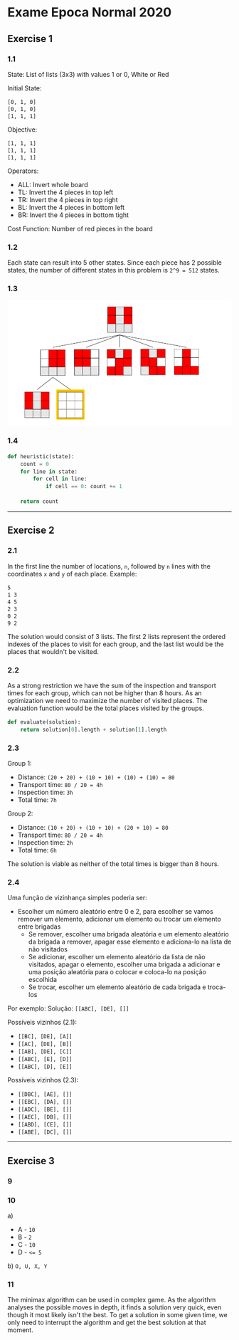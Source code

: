 # Exame Epoca Normal 2020

## Exercise 1

### 1.1

State: List of lists (3x3) with values 1 or 0, White or Red

Initial State: 
```
[0, 1, 0]
[0, 1, 0]
[1, 1, 1]
```

Objective:
```
[1, 1, 1]
[1, 1, 1]
[1, 1, 1]
```

Operators:

- ALL: Invert whole board
- TL: Invert the 4 pieces in top left
- TR: Invert the 4 pieces in top right
- BL: Invert the 4 pieces in bottom left
- BR: Invert the 4 pieces in bottom tight

Cost Function: Number of red pieces in the board


### 1.2 

Each state can result into 5 other states. Since each piece has 2 possible states, the number of different states in this problem is `2^9 = 512` states.

### 1.3

![1.3](images/2020EN-1-3.png)

### 1.4

```python
def heuristic(state):
    count = 0
    for line in state:
        for cell in line:
            if cell == 0: count += 1

    return count
```

---

## Exercise 2

### 2.1

In the first line the number of locations, `n`, followed by `n` lines with the coordinates `x` and `y` of each place. Example:

```csv
5
1 3
4 5
2 3
0 2
9 2
```

The solution would consist of 3 lists. The first 2 lists represent the ordered indexes of the places to visit for each group, and the last list would be the places that wouldn't be visited.

### 2.2

As a strong restriction we have the sum of the inspection and transport times for each group, which can not be higher than 8 hours. As an optimization we need to maximize the number of visited places. The evaluation function would be the total places visited by the groups.

```python
def evaluate(solution):
    return solution[0].length + solution[1].length
```

### 2.3

Group 1:

- Distance: `(20 + 20) + (10 + 10) + (10) + (10) = 80`
- Transport time: `80 / 20 = 4h`
- Inspection time: `3h`
- Total time: `7h`

Group 2:

- Distance: `(10 + 20) + (10 + 10) + (20 + 10) = 80`
- Transport time: `80 / 20 = 4h`
- Inspection time: `2h`
- Total time: `6h`

The solution is viable as neither of the total times is bigger than 8 hours.

### 2.4

Uma função de vizinhança simples poderia ser: 
- Escolher um número aleatório entre 0 e 2, para escolher se vamos remover um elemento, adicionar um elemento ou trocar um elemento entre brigadas 
    - Se remover, escolher uma brigada aleatória e um elemento aleatório da brigada a remover, apagar esse elemento e adiciona-lo na lista de não visitados 
    - Se adicionar, escolher um elemento aleatório da lista de não visitados, apagar o elemento, escolher uma brigada a adicionar e uma posição aleatória para o colocar e coloca-lo na posição escolhida 
    - Se trocar, escolher um elemento aleatório de cada brigada e troca-los 

Por exemplo:  Solução: `[[ABC], [DE], []] `

Possíveis vizinhos (2.1): 
- `[[BC], [DE], [A]]`
- `[[AC], [DE], [B]]`
- `[[AB], [DE], [C]]`
- `[[ABC], [E], [D]]`
- `[[ABC], [D], [E]]`

Possíveis vizinhos (2.3): 
- `[[DBC], [AE], []]`
- `[[EBC], [DA], []]`
- `[[ADC], [BE], []]`
- `[[AEC], [DB], []]`
- `[[ABD], [CE], []]`
- `[[ABE], [DC], []]`

---

## Exercise 3

### 9



### 10

a)
- A - `10`
- B - `2`
- C - `10`
- D - `<= 5`

b) `O, U, X, Y`

### 11

The minimax algorithm can be used in complex game. As the algorithm analyses the possible moves in depth, it finds a solution very quick, even though it most likely isn't the best. To get a solution in some given time, we only need to interrupt the algorithm and get the best solution at that moment.